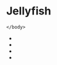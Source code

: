 # Jellyfish
<!DOCTYPE html>
<html>
    <head>
        <!-----starter code---->
    </head>
    <body>
        
    </body>
</html>

 <ul> <!--starter list-->
    <li><a href=""></a></li>
    <li><a href=""></a></li>
    <li><a href=""></a></li>
    <li><a href=""></a></li>
   
 </ul>


